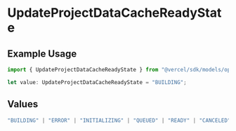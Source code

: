 # UpdateProjectDataCacheReadyState

## Example Usage

```typescript
import { UpdateProjectDataCacheReadyState } from "@vercel/sdk/models/operations/updateprojectdatacache.js";

let value: UpdateProjectDataCacheReadyState = "BUILDING";
```

## Values

```typescript
"BUILDING" | "ERROR" | "INITIALIZING" | "QUEUED" | "READY" | "CANCELED"
```